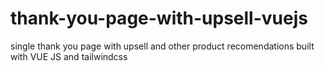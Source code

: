 # thank-you-page-with-upsell-vuejs
single thank you page with upsell and other product recomendations built with VUE JS and tailwindcss
